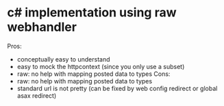 # c# implementation using raw webhandler

Pros:
- conceptually easy to understand
- easy to mock the httpcontext (since you only use a subset)
- raw: no help with mapping posted data to types
Cons:
- raw: no help with mapping posted data to types
- standard url is not pretty (can be fixed by web config redirect or global asax redirect)
